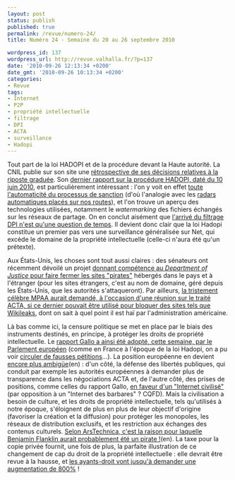 ```yaml
---
layout: post
status: publish
published: true
permalink: /revue/numero-24/
title: Numéro 24 - Semaine du 20 au 26 septembre 2010

wordpress_id: 137
wordpress_url: http://revue.valhalla.fr/?p=137
date: '2010-09-26 12:13:34 +0200'
date_gmt: '2010-09-26 10:13:34 +0200'
categories:
- Revue
tags:
- Internet
- P2P
- propriété intellectuelle
- filtrage
- DPI
- ACTA
- surveillance
- Hadopi
---
```

<p>Tout part de la loi HADOPI et de la procédure devant la Haute autorité. La CNIL publie sur son site une <a href="http://www.numerama.com/magazine/16842-la-cnil-raconte-son-34histoire34-avec-hadopi-action-ou-inaction.html">rétrospective de ses décisions relatives à la riposte graduée</a>. Son <a href="http://www.pcinpact.com/actu/news/59439-hadopi-surveillance-p2p-automatisme-cnil.htm">dernier rapport sur la procédure HADOPI, daté du 10 juin 2010</a>, est particulièrement intéressant : l'on y voit en effet <a href="http://www.pcinpact.com/actu/news/59445-hadopi-tmg-surveillance-automatisme-securisation.htm">toute l'automaticité du processus de sanction</a> (d'où l'analogie avec les <a href="http://www.zdnet.fr/actualites/riposte-graduee-hadopi-assimilable-a-un-radar-automatique-par-absence-de-controles-39754744.htm">radars automatiques placés sur nos routes</a>), et l'on trouve un aperçu des technologies utilisées, notamment le <i>watermarking</i> des fichiers échangés sur les réseaux de partage. On en conclut aisément que <a href="http://www.pcinpact.com/actu/news/59471-hadopi-orange-riguidel-bomsel-vedicis.htm">l'arrivé du filtrage DPI n'est qu'une question de temps</a>. Il devient donc clair que la loi Hadopi constitue un premier pas vers une surveillance généralisée sur Net, qui excède le domaine de la propriété intellectuelle (celle-ci n'aura été qu'un prétexte).</p>
<p>Aux États-Unis, les choses sont tout aussi claires : des sénateurs ont récemment dévoilé un projet <a href="http://www.numerama.com/magazine/16837-le-filtrage-mondial-des-sites-pirates-demande-aux-eacutetats-unis.html">donnant compétence au <i>Department of Justice</i> pour faire fermer les sites "pirates"</a> hébergés dans le pays et à l'étranger (pour les sites étrangers, c'est au nom de domaine, géré depuis les États-Unis, que les autorités s'attaqueront). Par ailleurs, <a href="http://www.numerama.com/magazine/16834-la-mpaa-demande-si-l-acta-pourrait-servir-a-bloquer-wikileaks.html">la tristement célèbre MPAA aurait demandé, à l'occasion d'une réunion sur le traité ACTA, si ce dernier pouvait être utilisé pour bloquer des sites tels que Wikileaks</a>, dont on sait à quel point il est haï par l'administration américaine.</p>
<p>Là bas comme ici, la censure politique se met en place par le biais des instruments destinés, en principe, à protéger les droits de propriété intellectuelle. Le <a href="http://www.laquadrature.net/fr/le-rapport-gallo-adopte-un-coup-en-traitre-pour-les-libertes-des-citoyens">rapport Gallo a ainsi été adopté, cette semaine, par le Parlement européen</a> (comme en France à l'époque de la loi Hadopi, on a pu voir <a href="http://www.numerama.com/magazine/16850-rapport-gallo-la-petition-des-realisateurs-est-bidonnee.html">circuler de fausses pétitions</a>...). La position européenne en devient <a href="http://arstechnica.com/tech-policy/news/2010/09/a-stab-in-the-back-eu-tackles-online-infringement.ars">encore plus ambigüe</a><span class="lang">(en)</span> : d'un côté, la défense des libertés publiques, qui conduit par exemple les autorités européennes à demander plus de transparence dans les négociations ACTA et, de l'autre côté, des prises de positions, comme celles du rapport Gallo, <a href="http://www.zdnet.fr/actualites/rapport-gallo-l-internet-reserve-aux-politiques-et-internautes-civilises-39754814.htm">en faveur d'un "Internet civilisé"</a> (par opposition à un "Internet des barbares" ? CQFD). Mais la civilisation a besoin de culture, et les droits de propriété intellectuelle, tels qu'utilisés à notre époque, s'éloignent de plus en plus de leur objectif d'origine (favoriser la création et la diffusion) pour protéger les monopoles, les réseaux de distribution exclusifs, et les restriction aux échanges des contenus culturels. <a href="http://arstechnica.com/open-source/news/2010/09/benjamin-franklin-founding-pirate.ars">Selon ArsTechnica, c'est la raison pour laquelle Benjamin Flanklin aurait probablement été un pirate !</a><span class="lang">(en)</span>. La taxe pour la copie privée fournit, une fois de plus, la parfaite illustration de ce changement de cap du droit de la propriété intellectuelle : elle devrait être revue à la hausse, et <a href="http://www.numerama.com/magazine/16871-taxe-copie-privee-jusqu-a-800-d-augmentation-demandes.html">les ayants-droit vont jusqu'à demander une augmentation de 800%</a> !</p>
